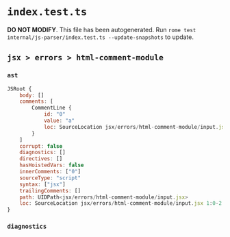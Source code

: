 # `index.test.ts`

**DO NOT MODIFY**. This file has been autogenerated. Run `rome test internal/js-parser/index.test.ts --update-snapshots` to update.

## `jsx > errors > html-comment-module`

### `ast`

```javascript
JSRoot {
	body: []
	comments: [
		CommentLine {
			id: "0"
			value: "a"
			loc: SourceLocation jsx/errors/html-comment-module/input.jsx 1:0-1:5
		}
	]
	corrupt: false
	diagnostics: []
	directives: []
	hasHoistedVars: false
	innerComments: ["0"]
	sourceType: "script"
	syntax: ["jsx"]
	trailingComments: []
	path: UIDPath<jsx/errors/html-comment-module/input.jsx>
	loc: SourceLocation jsx/errors/html-comment-module/input.jsx 1:0-2:0
}
```

### `diagnostics`

```

```

